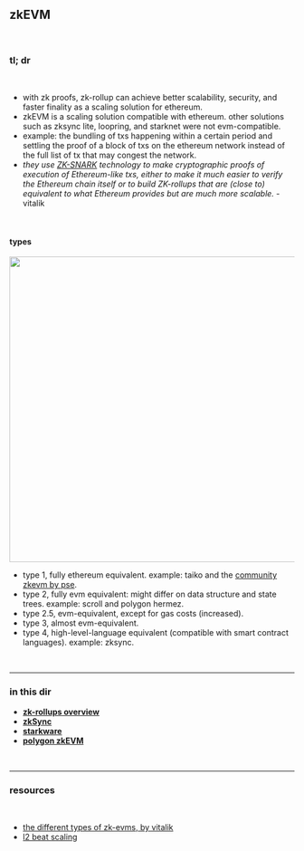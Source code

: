## zkEVM

<br>

### tl; dr

<br>

* with zk proofs, zk-rollup can achieve better scalability, security, and faster finality as a scaling solution for ethereum.
* zkEVM is a scaling solution compatible with ethereum. other solutions such as zksync lite, loopring, and starknet were not evm-compatible.
* example: the bundling of txs happening within a certain period and settling the proof of a block of txs on the ethereum network instead of the full list of tx that may congest the network.
* *they use [ZK-SNARK](https://github.com/go-outside-labs/blockchains-protocol-design/blob/main/zero_knowledge_proofs/proofs/zkSNARKS.md) technology to make cryptographic proofs of execution of Ethereum-like txs, either to make it much easier to verify the Ethereum chain itself or to build ZK-rollups that are (close to) equivalent to what Ethereum provides but are much more scalable.* - vitalik

<br>

#### types

<img width="540" src="https://user-images.githubusercontent.com/1130416/234139749-4dbac8ab-d742-45f3-b920-b0b51d8698b5.png">


* type 1, fully ethereum equivalent. example: taiko and the [community zkevm by pse](https://github.com/privacy-scaling-explorations/zkevm-specs).
* type 2, fully evm equivalent: might differ on data structure and state trees. example: scroll and polygon hermez.
* type 2.5, evm-equivalent, except for gas costs (increased).
* type 3, almost evm-equivalent.
* type 4, high-level-language equivalent (compatible with smart contract languages). example: zksync.

<br>

---

### in this dir

* **[zk-rollups overview](rollups.md)**
* **[zkSync](zkSync)**
* **[starkware](starkware.md)**
* **[polygon zkEVM](polygon.md)**

<br>

----

### resources

<br>

* [the different types of zk-evms, by vitalik](https://vitalik.eth.limo/general/2022/08/04/zkevm.html)
* [l2 beat scaling](https://l2beat.com/scaling/tvl)
